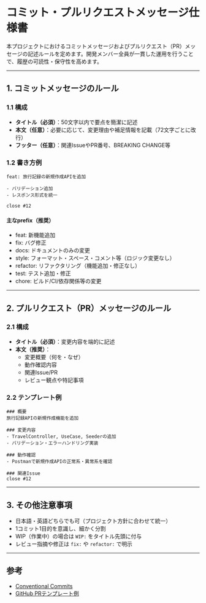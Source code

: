 # コミット・プルリクエストメッセージ仕様書

本プロジェクトにおけるコミットメッセージおよびプルリクエスト（PR）メッセージの記述ルールを定めます。開発メンバー全員が一貫した運用を行うことで、履歴の可読性・保守性を高めます。

---

## 1. コミットメッセージのルール

### 1.1 構成
- **タイトル（必須）**：50文字以内で要点を簡潔に記述
- **本文（任意）**：必要に応じて、変更理由や補足情報を記載（72文字ごとに改行）
- **フッター（任意）**：関連IssueやPR番号、BREAKING CHANGE等

### 1.2 書き方例
```
feat: 旅行記録の新規作成APIを追加

- バリデーション追加
- レスポンス形式を統一

close #12
```

#### 主なprefix（推奨）
- feat: 新機能追加
- fix: バグ修正
- docs: ドキュメントのみの変更
- style: フォーマット・スペース・コメント等（ロジック変更なし）
- refactor: リファクタリング（機能追加・修正なし）
- test: テスト追加・修正
- chore: ビルド/CI/依存関係等の変更

---

## 2. プルリクエスト（PR）メッセージのルール

### 2.1 構成
- **タイトル（必須）**：変更内容を端的に記述
- **本文（推奨）**：
    - 変更概要（何を・なぜ）
    - 動作確認内容
    - 関連Issue/PR
    - レビュー観点や特記事項

### 2.2 テンプレート例
```
### 概要
旅行記録APIの新規作成機能を追加

### 変更内容
- TravelController, UseCase, Seederの追加
- バリデーション・エラーハンドリング実装

### 動作確認
- Postmanで新規作成APIの正常系・異常系を確認

### 関連Issue
close #12
```

---

## 3. その他注意事項
- 日本語・英語どちらでも可（プロジェクト方針に合わせて統一）
- 1コミット1目的を意識し、細かく分割
- WIP（作業中）の場合は `WIP:` をタイトル先頭に付与
- レビュー指摘や修正は `fix:` や `refactor:` で明示

---

## 参考
- [Conventional Commits](https://www.conventionalcommits.org/ja/v1.0.0/)
- [GitHub PRテンプレート例](https://docs.github.com/ja/pull-request-template) 